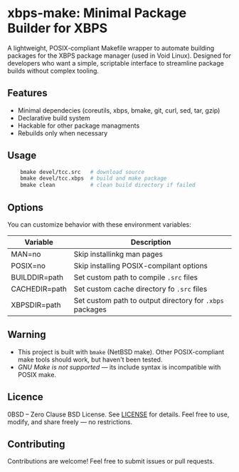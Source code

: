 # xbps-make: Minimal Package Builder for XBPS
A lightweight, POSIX-compliant Makefile wrapper to automate building packages 
for the XBPS package manager (used in Void Linux). Designed for developers who
want a simple, scriptable interface to streamline package builds without 
complex tooling.

## Features
- Minimal dependecies (coreutils, xbps, bmake, git, curl, sed, tar, gzip)
- Declarative build system
- Hackable for other package managments
- Rebuilds only when necessary

## Usage
```sh
	bmake devel/tcc.src   # download source
	bmake devel/tcc.xbps  # build and make package
	bmake clean           # clean build directory if failed
```

## Options
You can customize behavior with these environment variables:

Variable|Description
--------|------------
MAN=no|Skip installinkg man pages
POSIX=no|Skip installing POSIX-compilant options
BUILDDIR=path|Set custom path to compile `.src` files
CACHEDIR=path|Set custom cache directory fo `.src` files
XBPSDIR=path|Set custom path to output directory for `.xbps` packages

## Warning
- This project is built with `bmake` (NetBSD make). Other POSIX-compliant make tools should work, but haven't been tested.
- *GNU Make is not supported* — its include syntax is incompatible with POSIX make.

## Licence
0BSD – Zero Clause BSD License. See [LICENSE](./LICENSE) for details.
Feel free to use, modify, and share freely — no restrictions.

## Contributing
Contributions are welcome! Feel free to submit issues or pull requests.
